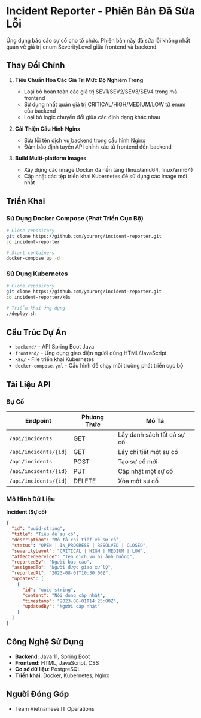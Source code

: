 # Incident Reporter - Phiên Bản Đã Sửa Lỗi

Ứng dụng báo cáo sự cố cho tổ chức. Phiên bản này đã sửa lỗi không nhất quán về giá trị enum SeverityLevel giữa frontend và backend.

## Thay Đổi Chính

1. **Tiêu Chuẩn Hóa Các Giá Trị Mức Độ Nghiêm Trọng**
   - Loại bỏ hoàn toàn các giá trị SEV1/SEV2/SEV3/SEV4 trong mã frontend
   - Sử dụng nhất quán giá trị CRITICAL/HIGH/MEDIUM/LOW từ enum của backend
   - Loại bỏ logic chuyển đổi giữa các định dạng khác nhau

2. **Cải Thiện Cấu Hình Nginx**
   - Sửa lỗi tên dịch vụ backend trong cấu hình Nginx
   - Đảm bảo định tuyến API chính xác từ frontend đến backend

3. **Build Multi-platform Images**
   - Xây dựng các image Docker đa nền tảng (linux/amd64, linux/arm64)
   - Cập nhật các tệp triển khai Kubernetes để sử dụng các image mới nhất

## Triển Khai

### Sử Dụng Docker Compose (Phát Triển Cục Bộ)

```bash
# Clone repository
git clone https://github.com/yourorg/incident-reporter.git
cd incident-reporter

# Start containers
docker-compose up -d
```

### Sử Dụng Kubernetes

```bash
# Clone repository
git clone https://github.com/yourorg/incident-reporter.git
cd incident-reporter/k8s

# Triển khai ứng dụng
./deploy.sh
```

## Cấu Trúc Dự Án

- `backend/` - API Spring Boot Java
- `frontend/` - Ứng dụng giao diện người dùng HTML/JavaScript 
- `k8s/` - File triển khai Kubernetes
- `docker-compose.yml` - Cấu hình để chạy môi trường phát triển cục bộ

## Tài Liệu API

### Sự Cố

| Endpoint | Phương Thức | Mô Tả |
|----------|--------|-------------|
| `/api/incidents` | GET | Lấy danh sách tất cả sự cố |
| `/api/incidents/{id}` | GET | Lấy chi tiết một sự cố |
| `/api/incidents` | POST | Tạo sự cố mới |
| `/api/incidents/{id}` | PUT | Cập nhật một sự cố |
| `/api/incidents/{id}` | DELETE | Xóa một sự cố |

### Mô Hình Dữ Liệu

**Incident (Sự cố)**

```json
{
  "id": "uuid-string",
  "title": "Tiêu đề sự cố",
  "description": "Mô tả chi tiết về sự cố",
  "status": "OPEN | IN_PROGRESS | RESOLVED | CLOSED",
  "severityLevel": "CRITICAL | HIGH | MEDIUM | LOW", 
  "affectedService": "Tên dịch vụ bị ảnh hưởng",
  "reportedBy": "Người báo cáo",
  "assignedTo": "Người được giao xử lý",
  "reportedAt": "2023-08-01T10:30:00Z",
  "updates": [
    {
      "id": "uuid-string",
      "content": "Nội dung cập nhật",
      "timestamp": "2023-08-01T14:25:00Z",
      "updatedBy": "Người cập nhật"
    }
  ]
}
```

## Công Nghệ Sử Dụng

- **Backend**: Java 11, Spring Boot
- **Frontend**: HTML, JavaScript, CSS
- **Cơ sở dữ liệu**: PostgreSQL
- **Triển khai**: Docker, Kubernetes, Nginx

## Người Đóng Góp

- Team Vietnamese IT Operations
